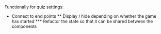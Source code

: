 Functionally for quiz settings:
* Connect to end points
** Display / hide depending on whether the game has started 
*** Refactor the state so that it can be shared between the components
